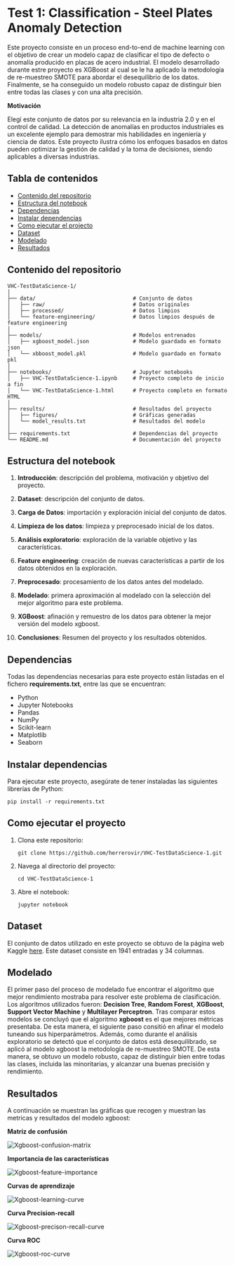 # Test 1: Classification - Steel Plates Anomaly Detection

Este proyecto consiste en un proceso end-to-end de machine learning con el objetivo de crear un modelo capaz de clasificar el tipo de defecto o anomalía producido en placas de acero industrial. El modelo desarrollado durante estre proyecto es XGBoost al cual se le ha aplicado la metodología de re-muestreo SMOTE para abordar el desequilibrio de los datos. Finalmente, se ha conseguido un modelo robusto capaz de distinguir bien entre todas las clases y con una alta precisión. 

**Motivación**

Elegí este conjunto de datos por su relevancia en la industria 2.0 y en el control de calidad. La detección de anomalías en productos industriales es un excelente ejemplo para demostrar mis habilidades en ingeniería y ciencia de datos. Este proyecto ilustra cómo los enfoques basados en datos pueden optimizar la gestión de calidad y la toma de decisiones, siendo aplicables a diversas industrias.

## Tabla de contenidos

- [Contenido del repositorio](#contenido-del-repositorio)
- [Estructura del notebook](#estructura-del-notebook)
- [Dependencias](#dependencias)
- [Instalar dependencias](#instalar)
- [Como ejecutar el projecto](#como-ejecutar-el-proyecto)
- [Dataset](#dataset)
- [Modelado](#modelado)
- [Resultados](#resultados)

## Contenido del repositorio

```plaintext
VHC-TestDataScience-1/
│
├── data/                               # Conjunto de datos
│   ├── raw/                            # Datos originales
│   ├── processed/                      # Datos limpios
│   └── feature-engineering/            # Datos limpios después de feature engineering
│
├── models/                             # Modelos entrenados
│   ├── xgboost_model.json              # Modelo guardado en formato json
│   └── xbboost_model.pkl               # Modelo guardado en formato pkl
│
├── notebooks/                          # Jupyter notebooks
│   ├── VHC-TestDataScience-1.ipynb     # Proyecto completo de inicio a fin
│   └── VHC-TestDataScience-1.html      # Proyecto completo en formato HTML
│
├── results/                            # Resultados del proyecto
│   ├── figures/                        # Gráficas generadas
│   └── model_results.txt               # Resultados del modelo
│
├── requirements.txt                    # Dependencias del proyecto
└── README.md                           # Documentación del proyecto
```

## Estructura del notebook

1. **Introducción**: descripción del problema, motivación y objetivo del proyecto.
2. **Dataset**: descripción del conjunto de datos.
2. **Carga de Datos**: importación y exploración inicial del conjunto de datos.
3. **Limpieza de los datos**: limpieza y preprocesado inicial de los datos.
4. **Análisis exploratorio**: exploración de la variable objetivo y las características.
5. **Feature engineering**: creación de nuevas características a partir de los datos obtenidos en la exploración.
6. **Preprocesado**: procesamiento de los datos antes del modelado.
7. **Modelado**: primera aproximación al modelado con la selección del mejor algoritmo para este problema.
8. **XGBoost**: afinación y remuestro de los datos para obtener la mejor versión del modelo xgboost.

9. **Conclusiones**: Resumen del proyecto y los resultados obtenidos.

## Dependencias

Todas las dependencias necesarias para este proyecto están listadas en el fichero **requirements.txt**, entre las que se encuentran: 

- Python
- Jupyter Notebooks
- Pandas
- NumPy
- Scikit-learn
- Matplotlib
- Seaborn

## Instalar dependencias

Para ejecutar este proyecto, asegúrate de tener instaladas las siguientes librerías de Python:

```{shell}
pip install -r requirements.txt
```

## Como ejecutar el proyecto

1. Clona este repositorio:
   ```{shell}
   git clone https://github.com/herrerovir/VHC-TestDataScience-1.git
   ```
2. Navega al directorio del proyecto:
   ```{shell}
   cd VHC-TestDataScience-1
   ```
3. Abre el notebook:
   ```{shell}
   jupyter notebook

## Dataset

El conjunto de datos utilizado en este proyecto se obtuvo de la página web Kaggle [here](https://www.kaggle.com/datasets/uciml/faulty-steel-plates). Este dataset consiste en 1941 entradas y 34 columnas. 

## Modelado

El primer paso del proceso de modelado fue encontrar el algoritmo que mejor rendimiento mostraba para resolver este problema de clasificación. Los algoritmos utilizados fueron: **Decision Tree**, **Random Forest**, **XGBoost**, **Support Vector Machine** y **Multilayer Perceptron**. Tras comparar estos modelos se concluyó que el algoritmo **xgboost** es el que mejores métricas presentaba. De esta manera, el siguiente paso consitió en afinar el modelo tuneando sus hiperparámetros. Además, como durante el análisis exploratorio se detectó que el conjunto de datos está desequilibrado, se aplicó al modelo xgboost la metodología de re-muestreo SMOTE. De esta manera, se obtuvo un modelo robusto, capaz de distinguir bien entre todas las clases, incluida las minoritarias, y alcanzar una buenas precisión y rendimiento. 

## Resultados

A continuación se muestran las gráficas que recogen y muestran las metricas y resultados del modelo xgboost:

**Matriz de confusión**

![Xgboost-confusion-matrix](https://github.com/user-attachments/assets/4eae48dd-bb1a-4fc7-bf32-230b7f421d97)

**Importancia de las características**

![Xgboost-feature-importance](https://github.com/user-attachments/assets/674d7f58-fcc8-4be3-896d-17599a970e4a)

**Curvas de aprendizaje**

![Xgboost-learning-curve](https://github.com/user-attachments/assets/cb3682c6-dac3-4054-94ec-d2a8ca4e29df)

**Curva Precision-recall**

![Xgboost-precison-recall-curve](https://github.com/user-attachments/assets/122efac1-fa58-46df-b1c5-575c3b57ce88)

**Curva ROC**

![Xgboost-roc-curve](https://github.com/user-attachments/assets/21939e39-b2ea-4742-a8de-12b3a9a945f5)
